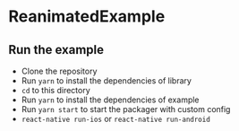 # ReanimatedExample

## Run the example

+ Clone the repository
+ Run `yarn` to install the dependencies of library
+ `cd` to this directory
+ Run `yarn` to install the dependencies of example
+ Run `yarn start` to start the packager with custom config
+ `react-native run-ios` or `react-native run-android`

